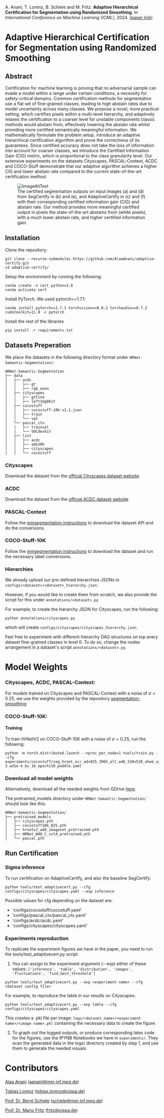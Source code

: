 A. Anani, T. Lorenz, B. Schiele and M. Fritz. **Adaptive Hierarchical Certification for Segmentation using Randomized Smoothing**. In _International Conference on Machine Learning (ICML)_, 2024. [(paper link)](https://openreview.net/forum?id=iOEReiiTit&referrer=%5BAuthor%20Console%5D(%2Fgroup%3Fid%3DICML.cc%2F2024%2FConference%2FAuthors%23your-submissions))
# Adaptive Hierarchical Certification for Segmentation using Randomized Smoothing 
## Abstract
Certification for machine learning is proving that no adversarial sample can evade a model within a range under certain conditions, a necessity for safety-critical domains. Common certification methods for segmentation use a flat set of fine-grained classes, leading to high abstain rates due to model uncertainty across many classes. We propose a novel, more practical setting, which certifies pixels within a multi-level hierarchy, and adaptively relaxes the certification to a coarser level for unstable components classic methods would abstain from, effectively lowering the abstain rate whilst providing more certified semantically meaningful information. We mathematically formulate the problem setup, introduce an adaptive hierarchical certification algorithm and prove the correctness of its guarantees. Since certified accuracy does not take the loss of information into account for coarser classes, we introduce the Certified Information Gain ($\mathrm{CIG}$) metric, which is proportional to the class granularity level. Our extensive experiments on the datasets Cityscapes, PASCAL-Context, ACDC and COCO-Stuff demonstrate that our adaptive algorithm achieves a higher $\mathrm{CIG}$ and lower abstain rate compared to the current state-of-the-art certification method.

<figure>
  <img src="images/teaser.png" alt="ImageAltText">
  <figcaption>The certified segmentation outputs on input images (a) and (d) from SegCertify in (b) and (e), and AdaptiveCertify in (c) and (f) with their corresponding certified information gain (CIG) and abstain rate. Our method provides more meaningful certified output in pixels the state-of-the-art abstains from (white pixels), with a much lower abstain rate, and higher certified information gain.</figcaption>
</figure>

## Installation
Clone the repository:
```
git clone --recurse-submodules https://github.com/AlaaAnani/adaptive-certify.git
cd adaptive-certify/
```
Setup the environment by running the following:

```
conda create -n cert python=3.8
conda activate cert
```
Install PyTorch. We used pytorch==1.7.1:
```
conda install pytorch==1.7.1 torchvision==0.8.2 torchaudio==0.7.2 cudatoolkit=11.0 -c pytorch
```
Install the rest of the libraries
```
pip install -r requirements.txt
```
## Datasets Preperation
We place the datasets in the following directory format under `HRNet-Semantic-Segmentation/`:
```
HRNet-Semantic-Segmentation
├── data
│   ├── acdc
│   │   ├── gt
│   │   ├── rgb_anon
│   ├── cityscapes
│   │   ├── gtFine
│   │   ├── leftImg8bit
│   ├── cocostuff
│   │   ├── cocostuff-10k-v1.1.json
│   │   ├── train
│   │   └── val
│   └── pascal_ctx
│   |   ├── trainval
│   |   └── VOCdevkit
│   ├── list
│   │   ├── acdc
│   │   ├── ade20k
│   │   ├── cityscapes
│   │   └── cocostuff

```
### Cityscapes
Download the dataset from the [official Cityscapes dataset website](https://www.cityscapes-dataset.com/downloads/).
### ACDC
Download the dataset from the [official ACDC dataset website](https://acdc.vision.ee.ethz.ch/download)
### PASCAL-Context
Follow the [mmsegmentation instructions](https://github.com/open-mmlab/mmsegmentation/blob/master/docs/en/dataset_prepare.md#pascal-context) to download the dataset API and do the conversions.
### COCO-Stuff-10K
Follow the [mmsegmentation instructions](https://github.com/open-mmlab/mmsegmentation/blob/master/docs/en/dataset_prepare.md#coco-stuff-10k) to download the dataset and run the necessary label conversions.


### Hierarchies
We already upload our pre-defined hierarchies JSONs in `configs/<dataset>/<dataset>_hierarchy.json`. 

However, if you would like to create them from scratch, we also provide the script for this under `annotations/<dataset>.py`

For example, to create the hierarchy JSON for Cityscapes, run the following:
```
python annotations/cityscapes.py
```
which will create `configs/cityscapes/cityscapes_hierarchy.json`.

Feel free to experiment with different hierarchy DAG structures on top every dataset fine-grained classes in level 0. To do so, change the nodes arrangement in a dataset's script `annotations/<dataset>.py`.


# Model Weights
### Cityscapes, ACDC, PASCAL-Context:
For models trained on Cityscapes and PASCAL-Context with a noise of $\sigma=0.25$, we use the weights provided by the repository [segmentation-smoothing](https://github.com/eth-sri/segmentation-smoothing/tree/main/code)


### COCO-Stuff-10K: 
#### Training 
To train HrNetV2 on COCO-Stuff-10K with a noise of $\sigma=0.25$, run the following:
```
python -m torch.distributed.launch --nproc_per_node=1 tools/train.py --cfg experiments/cocostuff/seg_hrnet_ocr_adv025_3965_alt_w48_520x520_ohem_sgd_lr1e-3_wd1e-4_bs_16_epoch110_paddle.yaml
```
### Download all model weights

Alternatively, download all the needed weights from GDrive [here](https://drive.google.com/drive/folders/1MiciR1oJJaSYb4EDTKn207YYsww7Luo_?usp=sharing).

The pretrained_models directory under `HRNet-Semantic-Segmentation/` should look like this:
```
HRNet-Semantic-Segmentation/
├── pretrained_models
│   ├── cityscapes.pth
│   ├── cocostuff10k_025.pth
│   ├── hrnetv2_w48_imagenet_pretrained.pth
│   ├── HRNet_W48_C_ssld_pretrained.pth
│   └── pascal.pth
```
## Run Certification
### Sigma inference
To run certification on AdaptiveCertify, and also the baseline SegCertify:
```
python tools/test_adaptivecert.py --cfg configs/cityscapes/cityscapes.yaml --exp inference
```
Possible values for cfg depending on the dataset are:
- 'configs/cocostuff/cocostuff.yaml'
- 'configs/pascal_ctx/pascal_ctx.yaml'
- 'configs/acdc/acdc.yaml'
- 'configs/cityscapes/cityscapes.yaml'

### Experiments reproduction
To replicate the experiment figures we have in the paper, you need to run the tools/test_adaptivecert.py script.
1. You can assign to the experiment argument (--exp) either of these values: `['inference', 'table', 'distribution', 'images', 'fluctuations', 'find_best_threshold']`
```
python tools/test_adaptivecert.py --exp <experiment name> --cfg <dataset config file>
```
For example, to reproduce the table in our results on Cityscapes:
```
python tools/test_adaptivecert.py --exp table --cfg configs/cityscapes/cityscapes.yaml
```
This creates a .pkl file per image: `logs/<dataset_name>/<experiment name>/<image name>.pkl` containing the necessary data to create the figure.

2. To graph out the logged outputs, or produce corresponding latex code for the figures, use the IPYNB Notebooks we have in `experiments/`. They scan the generated data in the logs/ directory created by step 1, and use them to generate the needed visuals.
   
# Contributors
[Alaa Anani](https://www.mpi-inf.mpg.de/departments/computer-vision-and-machine-learning/people/alaa-anani) (aanani@mpi-inf.mpg.de)

[Tobias Lorenz](https://www.t-lorenz.com/) (tobias.lorenz@cispa.de)

[Prof. Dr. Bernt Schiele](https://www.mpi-inf.mpg.de/departments/computer-vision-and-machine-learning/people/bernt-schiele) (schiele@mpi-inf.mpg.de)

[Prof. Dr. Mario Fritz](https://cispa.saarland/group/fritz/) (fritz@cispa.de)


